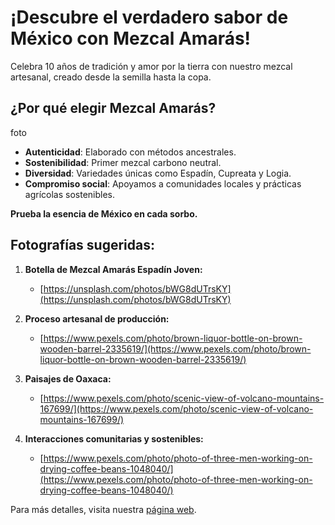 # ¡Descubre el verdadero sabor de México con Mezcal Amarás!

Celebra 10 años de tradición y amor por la tierra con nuestro mezcal artesanal, creado desde la semilla hasta la copa.

## ¿Por qué elegir Mezcal Amarás?

foto


- **Autenticidad**: Elaborado con métodos ancestrales.
- **Sostenibilidad**: Primer mezcal carbono neutral.
- **Diversidad**: Variedades únicas como Espadín, Cupreata y Logia.
- **Compromiso social**: Apoyamos a comunidades locales y prácticas agrícolas sostenibles.

**Prueba la esencia de México en cada sorbo.**

## Fotografías sugeridas:
1. **Botella de Mezcal Amarás Espadín Joven:**
   - [https://unsplash.com/photos/bWG8dUTrsKY](https://unsplash.com/photos/bWG8dUTrsKY)
   
2. **Proceso artesanal de producción:**
   - [https://www.pexels.com/photo/brown-liquor-bottle-on-brown-wooden-barrel-2335619/](https://www.pexels.com/photo/brown-liquor-bottle-on-brown-wooden-barrel-2335619/)
   
3. **Paisajes de Oaxaca:**
   - [https://www.pexels.com/photo/scenic-view-of-volcano-mountains-167699/](https://www.pexels.com/photo/scenic-view-of-volcano-mountains-167699/)
   
4. **Interacciones comunitarias y sostenibles:**
   - [https://www.pexels.com/photo/photo-of-three-men-working-on-drying-coffee-beans-1048040/](https://www.pexels.com/photo/photo-of-three-men-working-on-drying-coffee-beans-1048040/)

Para más detalles, visita nuestra [página web](https://mezcalamaras.com).

